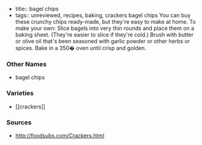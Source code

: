 - title:: bagel chips
- tags:: unreviewed, recipes, baking, crackers
bagel chips You can buy these crunchy chips ready-made, but they're easy to make at home. To make your own: Slice bagels into very thin rounds and place them on a baking sheet. (They're easier to slice if they're cold.) Brush with butter or olive oil that's been seasoned with garlic powder or other herbs or spices. Bake in a 350� oven until crisp and golden.

### Other Names

* bagel chips

### Varieties

* [[crackers]]

### Sources
* http://foodsubs.com/Crackers.html

